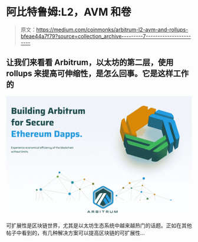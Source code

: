 # 阿比特鲁姆:L2，AVM 和卷

> 原文：<https://medium.com/coinmonks/arbitrum-l2-avm-and-rollups-bfeae44a7f79?source=collection_archive---------7----------------------->

## 让我们来看看 Arbitrum，以太坊的第二层，使用 rollups 来提高可伸缩性，是怎么回事。它是这样工作的

![](img/7ece6f5b232d4a31db5f1a2bee47b6d0.png)

可扩展性是区块链世界，尤其是以太坊生态系统中越来越热门的话题。正如在其他帖子中看到的，有几种解决方案可以提高区块链的可扩展性…
